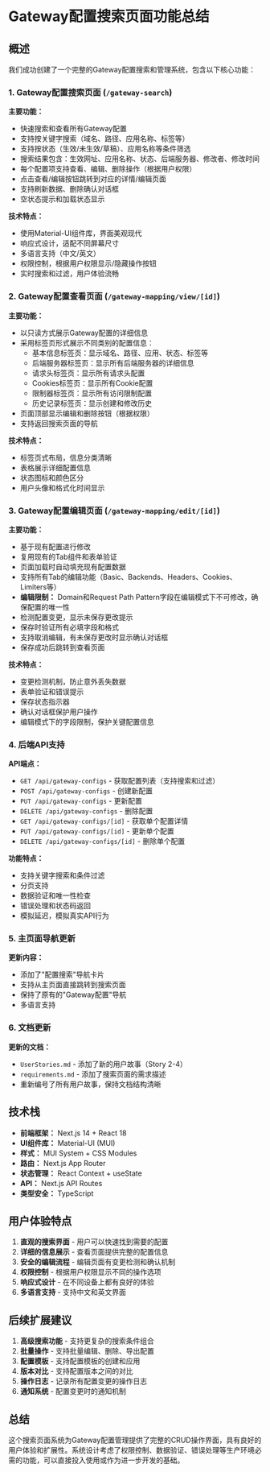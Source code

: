 # Gateway配置搜索页面功能总结

## 概述

我们成功创建了一个完整的Gateway配置搜索和管理系统，包含以下核心功能：

### 1. Gateway配置搜索页面 (`/gateway-search`)

**主要功能：**
- 快速搜索和查看所有Gateway配置
- 支持按关键字搜索（域名、路径、应用名称、标签等）
- 支持按状态（生效/未生效/草稿）、应用名称等条件筛选
- 搜索结果包含：生效网址、应用名称、状态、后端服务器、修改者、修改时间
- 每个配置项支持查看、编辑、删除操作（根据用户权限）
- 点击查看/编辑按钮跳转到对应的详情/编辑页面
- 支持刷新数据、删除确认对话框
- 空状态提示和加载状态显示

**技术特点：**
- 使用Material-UI组件库，界面美观现代
- 响应式设计，适配不同屏幕尺寸
- 多语言支持（中文/英文）
- 权限控制，根据用户权限显示/隐藏操作按钮
- 实时搜索和过滤，用户体验流畅

### 2. Gateway配置查看页面 (`/gateway-mapping/view/[id]`)

**主要功能：**
- 以只读方式展示Gateway配置的详细信息
- 采用标签页形式展示不同类别的配置信息：
  - 基本信息标签页：显示域名、路径、应用、状态、标签等
  - 后端服务器标签页：显示所有后端服务器的详细信息
  - 请求头标签页：显示所有请求头配置
  - Cookies标签页：显示所有Cookie配置
  - 限制器标签页：显示所有访问限制配置
  - 历史记录标签页：显示创建和修改历史
- 页面顶部显示编辑和删除按钮（根据权限）
- 支持返回搜索页面的导航

**技术特点：**
- 标签页式布局，信息分类清晰
- 表格展示详细配置信息
- 状态图标和颜色区分
- 用户头像和格式化时间显示

### 3. Gateway配置编辑页面 (`/gateway-mapping/edit/[id]`)

**主要功能：**
- 基于现有配置进行修改
- 复用现有的Tab组件和表单验证
- 页面加载时自动填充现有配置数据
- 支持所有Tab的编辑功能（Basic、Backends、Headers、Cookies、Limiters等）
- **编辑限制：** Domain和Request Path Pattern字段在编辑模式下不可修改，确保配置的唯一性
- 检测配置变更，显示未保存更改提示
- 保存时验证所有必填字段和格式
- 支持取消编辑，有未保存更改时显示确认对话框
- 保存成功后跳转到查看页面

**技术特点：**
- 变更检测机制，防止意外丢失数据
- 表单验证和错误提示
- 保存状态指示器
- 确认对话框保护用户操作
- 编辑模式下的字段限制，保护关键配置信息

### 4. 后端API支持

**API端点：**
- `GET /api/gateway-configs` - 获取配置列表（支持搜索和过滤）
- `POST /api/gateway-configs` - 创建新配置
- `PUT /api/gateway-configs` - 更新配置
- `DELETE /api/gateway-configs` - 删除配置
- `GET /api/gateway-configs/[id]` - 获取单个配置详情
- `PUT /api/gateway-configs/[id]` - 更新单个配置
- `DELETE /api/gateway-configs/[id]` - 删除单个配置

**功能特点：**
- 支持关键字搜索和条件过滤
- 分页支持
- 数据验证和唯一性检查
- 错误处理和状态码返回
- 模拟延迟，模拟真实API行为

### 5. 主页面导航更新

**更新内容：**
- 添加了"配置搜索"导航卡片
- 支持从主页面直接跳转到搜索页面
- 保持了原有的"Gateway配置"导航
- 多语言支持

### 6. 文档更新

**更新的文档：**
- `UserStories.md` - 添加了新的用户故事（Story 2-4）
- `requirements.md` - 添加了搜索页面的需求描述
- 重新编号了所有用户故事，保持文档结构清晰

## 技术栈

- **前端框架：** Next.js 14 + React 18
- **UI组件库：** Material-UI (MUI)
- **样式：** MUI System + CSS Modules
- **路由：** Next.js App Router
- **状态管理：** React Context + useState
- **API：** Next.js API Routes
- **类型安全：** TypeScript

## 用户体验特点

1. **直观的搜索界面** - 用户可以快速找到需要的配置
2. **详细的信息展示** - 查看页面提供完整的配置信息
3. **安全的编辑流程** - 编辑页面有变更检测和确认机制
4. **权限控制** - 根据用户权限显示不同的操作选项
5. **响应式设计** - 在不同设备上都有良好的体验
6. **多语言支持** - 支持中文和英文界面

## 后续扩展建议

1. **高级搜索功能** - 支持更复杂的搜索条件组合
2. **批量操作** - 支持批量编辑、删除、导出配置
3. **配置模板** - 支持配置模板的创建和应用
4. **版本对比** - 支持配置版本之间的对比
5. **操作日志** - 记录所有配置变更的操作日志
6. **通知系统** - 配置变更时的通知机制

## 总结

这个搜索页面系统为Gateway配置管理提供了完整的CRUD操作界面，具有良好的用户体验和扩展性。系统设计考虑了权限控制、数据验证、错误处理等生产环境必需的功能，可以直接投入使用或作为进一步开发的基础。 